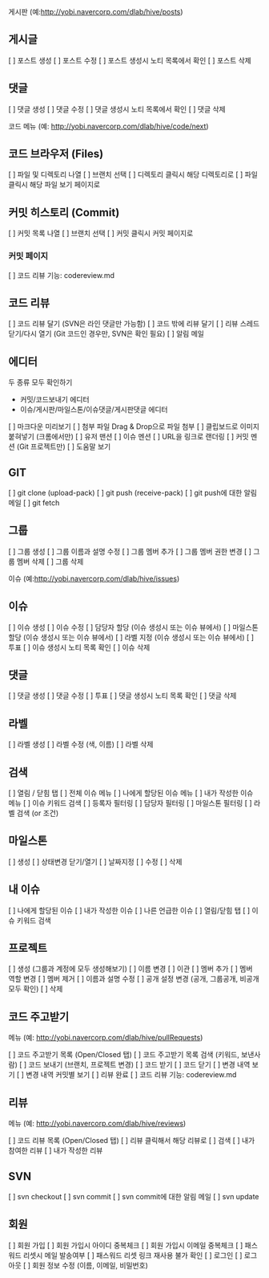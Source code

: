 게시판 (예:http://yobi.navercorp.com/dlab/hive/posts)

## 게시글

[ ] 포스트 생성
[ ] 포스트 수정
[ ] 포스트 생성시 노티 목록에서 확인
[ ] 포스트 삭제

## 댓글

[ ] 댓글 생성
[ ] 댓글 수정
[ ] 댓글 생성시 노티 목록에서 확인
[ ] 댓글 삭제

코드 메뉴 (예: http://yobi.navercorp.com/dlab/hive/code/next)

## 코드 브라우저 (Files)

[ ] 파일 및 디렉토리 나열
[ ] 브랜치 선택
[ ] 디렉토리 클릭시 해당 디렉토리로
[ ] 파일 클릭시 해당 파일 보기 페이지로

## 커밋 히스토리 (Commit)

[ ] 커밋 목록 나열
[ ] 브랜치 선택
[ ] 커밋 클릭시 커밋 페이지로

### 커밋 페이지

[ ] 코드 리뷰 기능: codereview.md

## 코드 리뷰

[ ] 코드 리뷰 달기 (SVN은 라인 댓글만 가능함)
[ ] 코드 밖에 리뷰 달기
[ ] 리뷰 스레드 닫기/다시 열기 (Git 코드인 경우만, SVN은 확인 필요)
[ ] 알림 메일

## 에디터

두 종류 모두 확인하기
* 커밋/코드보내기 에디터
* 이슈/게시판/마일스톤/이슈댓글/게시판댓글 에디터

[ ] 마크다운 미리보기
[ ] 첨부 파일 Drag & Drop으로 파일 첨부
[ ] 클립보드로 이미지 붙혀넣기 (크롬에서만)
[ ] 유저 맨션
[ ] 이슈 멘션
[ ] URL을 링크로 랜더링
[ ] 커밋 멘션 (Git 프로젝트만)
[ ] 도움말 보기

## GIT

[ ] git clone (upload-pack)
[ ] git push (receive-pack)
[ ] git push에 대한 알림 메일
[ ] git fetch

## 그룹

[ ] 그룹 생성
[ ] 그룹 이름과 설명 수정
[ ] 그룹 멤버 추가
[ ] 그룹 멤버 권한 변경
[ ] 그룹 멤버 삭제
[ ] 그룹 삭제

이슈 (예:http://yobi.navercorp.com/dlab/hive/issues)

## 이슈

[ ] 이슈 생성
[ ] 이슈 수정
[ ] 담당자 할당 (이슈 생성시 또는 이슈 뷰에서)
[ ] 마일스톤 할당 (이슈 생성시 또는 이슈 뷰에서)
[ ] 라벨 지정 (이슈 생성시 또는 이슈 뷰에서)
[ ] 투표
[ ] 이슈 생성시 노티 목록 확인
[ ] 이슈 삭제

## 댓글

[ ] 댓글 생성
[ ] 댓글 수정
[ ] 투표
[ ] 댓글 생성시 노티 목록 확인
[ ] 댓글 삭제

## 라벨

[ ] 라벨 생성
[ ] 라벨 수정 (색, 이름)
[ ] 라벨 삭제

## 검색

[ ] 열림 / 닫힘 탭
[ ] 전체 이슈 메뉴
[ ] 나에게 할당된 이슈 메뉴
[ ] 내가 작성한 이슈 메뉴
[ ] 이슈 키워드 검색
[ ] 등록자 필터링
[ ] 담당자 필터링
[ ] 마일스톤 필터링
[ ] 라벨 검색 (or 조건)

## 마일스톤

[ ] 생성
[ ] 상태변경 닫기/열기
[ ] 날짜지정
[ ] 수정
[ ] 삭제

## 내 이슈

[ ] 나에게 할당된 이슈
[ ] 내가 작성한 이슈
[ ] 나른 언급한 이슈
[ ] 열림/닫힘 탭
[ ] 이슈 키워드 검색

## 프로젝트

[ ] 생성 (그룹과 계정에 모두 생성해보기)
[ ] 이름 변경
[ ] 이관
[ ] 멤버 추가
[ ] 멤버 역할 변경
[ ] 멤버 제거
[ ] 이름과 설명 수정
[ ] 공개 설정 변경 (공개, 그룹공개, 비공개 모두 확인)
[ ] 삭제

## 코드 주고받기

메뉴 (예: http://yobi.navercorp.com/dlab/hive/pullRequests)

[ ] 코드 주고받기 목록 (Open/Closed 탭)
[ ] 코드 주고받기 목록 검색 (키워드, 보낸사람)
[ ] 코드 보내기 (브랜치, 프로젝트 변경)
[ ] 코드 받기
[ ] 코드 닫기
[ ] 변경 내역 보기
[ ] 변경 내역 커밋별 보기
[ ] 리뷰 완료
[ ] 코드 리뷰 기능: codereview.md

## 리뷰

메뉴 (예: http://yobi.navercorp.com/dlab/hive/reviews)

[ ] 코드 리뷰 목록 (Open/Closed 탭)
[ ] 리뷰 클릭해서 해당 리뷰로
[ ] 검색
[ ] 내가 참여한 리뷰
[ ] 내가 작성한 리뷰

## SVN

[ ] svn checkout
[ ] svn commit
[ ] svn commit에 대한 알림 메일
[ ] svn update

## 회원

[ ] 회원 가입
[ ] 회원 가입시 아이디 중복체크
[ ] 회원 가입시 이메일 중복체크
[ ] 패스워드 리셋시 메일 발송여부
[ ] 패스워드 리셋 링크 재사용 불가 확인
[ ] 로그인
[ ] 로그아웃
[ ] 회원 정보 수정 (이름, 이메일, 비밀번호)
